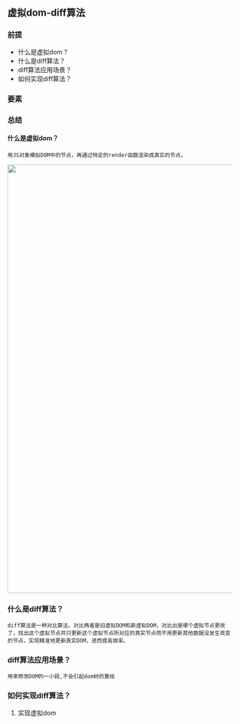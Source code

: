## 虚拟dom-diff算法

### 前提
- 什么是虚拟dom？
- 什么是diff算法？
- diff算法应用场景？
- 如何实现diff算法？

### 要素

### 总结

#### 什么是虚拟dom？
    用JS对象模拟DOM中的节点，再通过特定的render函数渲染成真实的节点。
<img style="width:100vw;" src="http://24k.live/common/github/html/dom.png"/>

### 什么是diff算法？

    diff算法是一种对比算法。对比两者是旧虚拟DOM和新虚拟DOM，对比出是哪个虚拟节点更改了，找出这个虚拟节点并只更新这个虚拟节点所对应的真实节点而不用更新其他数据没发生改变的节点，实现精准地更新真实DOM，进而提高效率。

### diff算法应用场景？
    用来修改DOM的一小段,不会引起dom树的重绘

### 如何实现diff算法？
1. 实现虚拟dom      